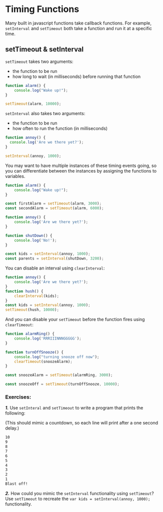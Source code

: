 # Timing Functions

Many built in javascript functions take callback functions. For example, `setInterval` and `setTimeout` both take a function and run it at a specific time.

## setTimeout & setInterval

`setTimeout` takes two arguments:

* the function to be run
* how long to wait \(in milliseconds\) before running that function

```javascript
function alarm() {
    console.log("Wake up!");
}

setTimeout(alarm, 10000);
```

`setInterval` also takes two arguments:

* the function to be run
* how often to run the function \(in milliseconds\)

```javascript
function annoy() {
  console.log('Are we there yet?');
}

setInterval(annoy, 1000);
```

You may want to have multiple instances of these timing events going, so you can differentiate between the instances by assigning the functions to variables.

```javascript
function alarm() {
    console.log("Wake up!");
}

const firstAlarm = setTimeout(alarm, 3000);
const secondAlarm = setTimeout(alarm, 6000);
```

```javascript
function annoy() {
    console.log('Are we there yet?');
}

function shutDown() {
    console.log('No!');
}

const kids = setInterval(annoy, 1000);
const parents = setInterval(shutDown, 3200);
```

You can disable an interval using `clearInterval`:

```javascript
function annoy() {
    console.log('Are we there yet?');
}
function hush() {
    clearInterval(kids);
}
const kids = setInterval(annoy, 1000);
setTimeout(hush, 10000);
```

And you can disable your `setTimeout` before the function fires using `clearTimeout`:

```javascript
function alarmRing() {
    console.log('RRRIIINNNGGGGG');
}

function turnOffSnooze() {
    console.log("turning snooze off now");
    clearTimeout(snoozeAlarm);
}

const snoozeAlarm = setTimeout(alarmRing, 3000);

const snoozeOff = setTimeout(turnOffSnooze, 10000);
```

### Exercises:

_**1.**_ Use `setInteral` and `setTimeout` to write a program that prints the following:

\(This should mimic a countdown, so each line will print after a one second delay.\)

```bash
10
9
8
7
6
5
4
3
2
1
Blast off!
```

_**2.**_ How could you mimic the `setInterval` functionality using `setTimeout`? Use `setTimeout` to recreate the `var kids = setInterval(annoy, 1000);` functionality.

